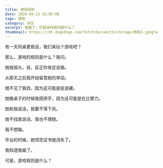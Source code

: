 ```yaml
---
title: 游戏规则
date: 2020-09-13 15:05:06
tags: 随笔
category: 诗文
excerpt: 我输了，可是游戏规则是什么？
thumbnail: https://rmt.dogedoge.com/fetch/kurumit3/storage/雨前2.jpeg?w=1280&h=600&fmt=webp
---
```


有一天同桌更我说，我们来玩个游戏吧？



那么，游戏的规则是什么？我问。



她摇摇头，说，反正你肯定会输。



从那天之后我开始留意她的举动。



她不见了我找，因为这可能是捉迷藏。



她搬桌子的时候我搭把手，因为这可能是在比臂力。



她和我说话，我要不落下风。



她不找我说话，我也不理她。



我不想输。



毕业的时候，她领完证书就消失了。



我知道我输了。



可是，游戏规则是什么？